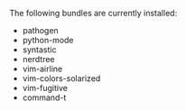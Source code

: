 
The following bundles are currently installed:
- pathogen
- python-mode
- syntastic
- nerdtree
- vim-airline
- vim-colors-solarized
- vim-fugitive
- command-t
